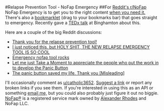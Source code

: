 #Relapse Prevention Tool - NoFap Emergency
##For [Reddit's r/NoFap](http://reddit.com/r/NoFap)
NoFap Emergency is to get you to the right content [when you need it.](http://www.reddit.com/r/NoFap/comments/2ik023/take_red_or_blue_pill/)
There's also a [bookmarklet](http://emergency.nofap.com/director.php?cat=bookmarklet) (drag to your bookmarks bar) that goes straight to emergency.
Recently gave a [TEDx talk](https://www.youtube.com/watch?v=M9pPgIraoOM) at Binghamton about this.

Here are a couple of the big Reddit discussions:

* [Thank you for the relapse prevention tool!](http://www.reddit.com/r/NoFap/comments/2fvyhb/thank_you_for_the_relapse_prevention_tool/)
* [I just noticed this, but HOLY SHIT, THE NEW RELAPSE EMERGENCY TOOL IS SO COOL](http://www.reddit.com/r/NoFap/comments/2g05rx/i_just_noticed_this_but_holy_shit_the_new_relapse/)
* [Emergency nofap tool rocks](http://www.reddit.com/r/NoFap/comments/2grt82/emergency_nofap_tool_rocks/)
* [Let me just Take a Moment to appreciate the people who put the work in to develop the Panic Button](http://www.reddit.com/r/NoFap/comments/2jvsjk/let_me_just_take_a_moment_to_appreciate_the/)
* [The panic button saved my life. Thank you [Misleading]](http://www.reddit.com/r/NoFap/comments/2ov1x1/the_panic_button_saved_my_life_thank_you/)

I'll occasionally comment as [u/catholic3652](http://www.reddit.com/user/catholic3652).
[Suggest a link](http://emergency.nofap.com/suggestor.html) or report any broken links if you see them.
If you're interested in using this as an API or something [email me,](mailto:jfische8@binghamton.edu) but you could also probably just figure it out no biggie.
[NoFap®](http://nofap.com) is a registered service mark owned by [Alexander Rhodes](http://www.alexanderrhodes.net) and NoFap LLC.
